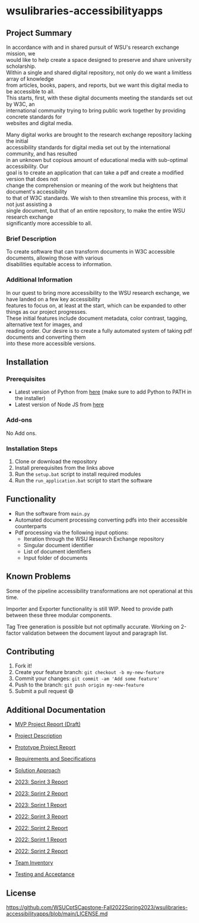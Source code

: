 # wsulibraries-accessibilityapps

## Project Summary


In accordance with and in shared pursuit of WSU's research exchange mission, we\
would like to help create a space designed to preserve and share university scholarship.\
Within a single and shared digital repository, not only do we want a limitless array of knowledge\
from articles, books, papers, and reports, but we want this digital media to be accessible to all.\
This starts, first, with these digital documents meeting the standards set out by W3C, an\
international community trying to bring public work together by providing concrete standards for\
websites and digital media.

Many digital works are brought to the research exchange repository lacking the initial\
accessibility standards for digital media set out by the international community, and has resulted\
in an unknown but copious amount of educational media with sub-optimal accessibility. Our\
goal is to create an application that can take a pdf and create a modified version that does not\
change the comprehension or meaning of the work but heightens that document's accessibility\
to that of W3C standards. We wish to then streamline this process, with it not just assisting a\
single document, but that of an entire repository, to make the entire WSU research exchange\
significantly more accessible to all.

### Brief Description
To create software that can transform documents in W3C accessible documents, allowing those with various\
disabilities equitable access to information.


### Additional Information 
In our quest to bring more accessibility to the WSU research exchange, we have landed on a few key accessibility\
features to focus on, at least at the start, which can be expanded to other things as our project progresses.\
These initial features include document metadata, color contrast, tagging, alternative text for images, and\
reading order. Our desire is to create a fully automated system of taking pdf documents and converting them\
into these more accessible versions.

## Installation

### Prerequisites

* Latest version of Python from [here](https://www.python.org/downloads/) (make sure to add Python to PATH in the installer)
* Latest version of Node JS from [here](https://nodejs.org/en/download)

### Add-ons

No Add ons.

### Installation Steps

1. Clone or download the repository
2. Install prerequisites from the links above
3. Run the `setup.bat` script to install required modules
4. Run the `run_application.bat` script to start the software

## Functionality

* Run the software from `main.py`
* Automated document processing converting pdfs into their accessible counterparts
* Pdf processing via the following input options:
    * Iteration through the WSU Research Exchange repository
    * Singular document identifier
    * List of document identifiers
    * Input folder of documents

## Known Problems

Some of the pipeline accessibility transformations are not operational at this time.

Importer and Exporter functionality is still WIP. Need to provide path between these three modular components.

Tag Tree generation is possible but not optimally accurate. Working on 2-factor validation between the document layout and paragraph list.

## Contributing

1. Fork it!
2. Create your feature branch: `git checkout -b my-new-feature`
3. Commit your changes: `git commit -am 'Add some feature'`
4. Push to the branch: `git push origin my-new-feature`
5. Submit a pull request :smile:

## Additional Documentation

* [MVP Project Report (Draft)](https://github.com/WSUCptSCapstone-Fall2022Spring2023/wsulibraries-accessibilityapps/blob/main/docs/MVP%20Project%20Report%20(Draft).pdf)

* [Project Description](https://github.com/WSUCptSCapstone-Fall2022Spring2023/wsulibraries-accessibilityapps/blob/main/docs/Project%20Description.pdf)

* [Prototype Project Report](https://github.com/WSUCptSCapstone-Fall2022Spring2023/wsulibraries-accessibilityapps/blob/main/docs/Prototype%20Project%20Report.pdf)

* [Requirements and Specifications](https://github.com/WSUCptSCapstone-Fall2022Spring2023/wsulibraries-accessibilityapps/blob/main/docs/Requirements%20and%20Specifications.pdf)

* [Solution Approach](https://github.com/WSUCptSCapstone-Fall2022Spring2023/wsulibraries-accessibilityapps/blob/main/docs/Solution%20Approach.pdf)

* [2023: Sprint 3 Report](https://github.com/WSUCptSCapstone-Fall2022Spring2023/wsulibraries-accessibilityapps/blob/main/docs/Semester2Sprint3Report.md)

* [2023: Sprint 2 Report](https://github.com/WSUCptSCapstone-Fall2022Spring2023/wsulibraries-accessibilityapps/blob/main/docs/Semester2Sprint2Report.md)

* [2023: Sprint 1 Report](https://github.com/WSUCptSCapstone-Fall2022Spring2023/wsulibraries-accessibilityapps/blob/main/docs/Semester2Sprint1Report.md)

* [2022: Sprint 3 Report](https://github.com/WSUCptSCapstone-Fall2022Spring2023/wsulibraries-accessibilityapps/blob/main/docs/Sprint3Report.md)

* [2022: Sprint 2 Report](https://github.com/WSUCptSCapstone-Fall2022Spring2023/wsulibraries-accessibilityapps/blob/main/docs/Sprint2Report.md)

* [2022: Sprint 1 Report](https://github.com/WSUCptSCapstone-Fall2022Spring2023/wsulibraries-accessibilityapps/blob/main/docs/Sprint1Report.md)

* [2022: Sprint 2 Report](https://github.com/WSUCptSCapstone-Fall2022Spring2023/wsulibraries-accessibilityapps/blob/main/docs/Semester2Sprint2Report.md)

* [Team Inventory](https://github.com/WSUCptSCapstone-Fall2022Spring2023/wsulibraries-accessibilityapps/blob/main/docs/Team%20Inventory.pdf)

* [Testing and Acceptance](https://github.com/WSUCptSCapstone-Fall2022Spring2023/wsulibraries-accessibilityapps/blob/main/docs/Testing%20and%20Acceptance.pdf)


## License

https://github.com/WSUCptSCapstone-Fall2022Spring2023/wsulibraries-accessibilityapps/blob/main/LICENSE.md